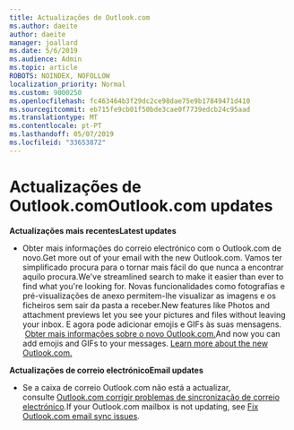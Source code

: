 ```yaml
---
title: Actualizações de Outlook.com
ms.author: daeite
author: daeite
manager: joallard
ms.date: 5/6/2019
ms.audience: Admin
ms.topic: article
ROBOTS: NOINDEX, NOFOLLOW
localization_priority: Normal
ms.custom: 9000250
ms.openlocfilehash: fc463464b3f29dc2ce98dae75e9b17849471d410
ms.sourcegitcommit: eb715fe9cb01f50bde3cae0f7739edcb24c95aad
ms.translationtype: MT
ms.contentlocale: pt-PT
ms.lasthandoff: 05/07/2019
ms.locfileid: "33653872"
---
```

# <a name="outlookcom-updates"></a><span data-ttu-id="16cf0-102">Actualizações de Outlook.com</span><span class="sxs-lookup"><span data-stu-id="16cf0-102">Outlook.com updates</span></span>

<span data-ttu-id="16cf0-103">**Actualizações mais recentes**</span><span class="sxs-lookup"><span data-stu-id="16cf0-103">**Latest updates**</span></span>

- <span data-ttu-id="16cf0-104">Obter mais informações do correio electrónico com o Outlook.com de novo.</span><span class="sxs-lookup"><span data-stu-id="16cf0-104">Get more out of your email with the new Outlook.com.</span></span> <span data-ttu-id="16cf0-105">Vamos ter simplificado procura para o tornar mais fácil do que nunca a encontrar aquilo procura.</span><span class="sxs-lookup"><span data-stu-id="16cf0-105">We've streamlined search to make it easier than ever to find what you're looking for.</span></span> <span data-ttu-id="16cf0-106">Novas funcionalidades como fotografias e pré-visualizações de anexo permitem-lhe visualizar as imagens e os ficheiros sem sair da pasta a receber.</span><span class="sxs-lookup"><span data-stu-id="16cf0-106">New features like Photos and attachment previews let you see your pictures and files without leaving your inbox.</span></span> <span data-ttu-id="16cf0-107">E agora pode adicionar emojis e GIFs às suas mensagens.  [Obter mais informações sobre o novo Outlook.com.](https://support.office.com/article/40676ad0-c831-45ac-a023-5be633be798d)</span><span class="sxs-lookup"><span data-stu-id="16cf0-107">And now you can add emojis and GIFs to your messages. [Learn more about the new Outlook.com.](https://support.office.com/article/40676ad0-c831-45ac-a023-5be633be798d)</span></span>

<span data-ttu-id="16cf0-108">**Actualizações de correio electrónico**</span><span class="sxs-lookup"><span data-stu-id="16cf0-108">**Email updates**</span></span>

- <span data-ttu-id="16cf0-109">Se a caixa de correio Outlook.com não está a actualizar, consulte [Outlook.com corrigir problemas de sincronização de correio electrónico](https://support.office.com/article/d39e3341-8d79-4bf1-b3c7-ded602233642).</span><span class="sxs-lookup"><span data-stu-id="16cf0-109">If your Outlook.com mailbox is not updating, see [Fix Outlook.com email sync issues](https://support.office.com/article/d39e3341-8d79-4bf1-b3c7-ded602233642).</span></span>